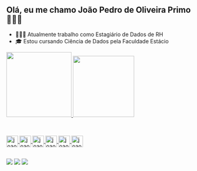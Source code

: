 ## Olá, eu me chamo João Pedro de Oliveira Primo 👨🏻‍💻

- 🧑🏻‍💼 Atualmente trabalho como Estagiário de Dados de RH
- 🎓 Estou cursando Ciência de Dados pela Faculdade Estácio

<div>
   <a href="https://github.com/joao-pprimo">
   <img height="170em" src="https://github-readme-stats.vercel.app/api?username=joao-pprimo&show_icons=false&theme=dark&include_all_commits=true&count_private=true" />
   <img height="160em" src="https://github-readme-stats.vercel.app/api/top-langs/?username=joao-pprimo&layout=compact&langs_count=16&theme=dark" />
</div>
    
  ##

<div style="display: inline_block"><br>
  <img align="center" alt="joao-pprimo" height="30" wdth="40" src="https://img.shields.io/badge/C%23-239120?style=for-the-badge&logo=c-sharp&logoColor=white" />
  <img align="center" alt="joao-pprimo" height="30" wdth="40" src="https://img.shields.io/badge/Python-3776AB?style=for-the-badge&logo=python&logoColor=white" />
  <img align="center" alt="joao-pprimo" height="30" wdth="40" src="https://img.shields.io/badge/JavaScript-F7DF1E?style=for-the-badge&logo=javascript&logoColor=black" />
  <img align="center" alt="joao-pprimo" height="30" wdth="40" src="https://img.shields.io/badge/PostgreSQL-316192?style=for-the-badge&logo=postgresql&logoColor=white" />
  <img align="center" alt="joao-pprimo" height="30" wdth="40" src="https://img.shields.io/badge/Amazon_AWS-232F3E?style=for-the-badge&logo=amazon-aws&logoColor=white" />
  <img align="center" alt="joao-pprimo" height="30" wdth="40" src="https://img.shields.io/badge/SQLite-07405E?style=for-the-badge&logo=sqlite&logoColor=white" />
    
  ##
 
<div> 
  <a href="https://instagram.com/_joaoprimo" target="_blank"><img src="https://img.shields.io/badge/-Instagram-%23E4405F?style=for-the-badge&logo=instagram&logoColor=white" target="_blank"></a>
  <a href = "mailto:lealprimo@gmail.com"><img src="https://img.shields.io/badge/-Gmail-%23333?style=for-the-badge&logo=gmail&logoColor=white" target="_blank"></a>
  <a href="https://www.linkedin.com/in/joao-pprimo" target="_blank"><img src="https://img.shields.io/badge/-LinkedIn-%230077B5?style=for-the-badge&logo=linkedin&logoColor=white" target="_blank"></a> 
  
</div>
